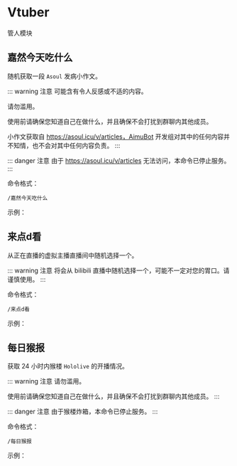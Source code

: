 # Vtuber

管人模块


## 嘉然今天吃什么 <Badge type="danger" text="关闭" vertical="top" />

随机获取一段 `Asoul` 发病小作文。

::: warning 注意
可能含有令人反感或不适的内容。

请勿滥用。

使用前请确保您知道自己在做什么，并且确保不会打扰到群聊内其他成员。

小作文获取自 https://asoul.icu/v/articles，AimuBot 开发组对其中的任何内容并不知情，也不会对其中任何内容负责。
:::

::: danger 注意
由于 https://asoul.icu/v/articles 无法访问，本命令已停止服务。
:::

命令格式：

```text
/嘉然今天吃什么
```

示例：

<ClientOnly>
	<neko-box :messages="[
		{ position: 'right', msg: '/嘉然今天吃什么' },{ position: 'left', msg: '鼠鼠\n\n鼠鼠的朋友有很多，住在东边的小鱼，住在南边的小鹿，住在西边的蝴蝶，住在北边的小鸟。他们带鼠鼠在蔚蓝色的深海里与水母共游，在碧绿的麋鹿森林里喝清晨的露水，在热闹的雨林里穿梭玩耍，在广袤的天空中肆意飞翔。\n\n鼠鼠住在灯火阑珊的城市，可鼠鼠知道这里没有一处属于鼠鼠，鼠鼠穿过川流不息的街道，狂奔着回到自己阴湿黑暗的下水道，强烈的自卑之情让鼠鼠无法呼吸，鼠鼠依靠在下水道缝隙边，因为嘉然小姐总会路过这里。\n\n草莓加奶油加花香，是嘉然小姐的味道。风铃加口琴加奶糖，是嘉然小姐的声音。节奏加音乐加快乐，是嘉然小姐的脚步。“她来了”，鼠鼠将头小心地探出缝隙，嘉然小姐径直走过吵闹的人群，来到下水道缝隙边，端着草莓蛋糕，缓缓放在洞口，一阵风铃似的声音响起“嘉心糖，来吃然然的草莓蛋糕吧。”嘉然小姐温柔的看着它，鼠鼠不知为何突然流下了眼泪，无法挪动脚步。嘉然小姐好像很失落，眉头轻轻皱起，“你不喜欢然然吗……”，鼠鼠急忙辩解，可憋红了脸一句话也说不出，“猫咪已经被然然关在笼子里了，嘉心糖不用害怕！”嘉然小姐关切的看着鼠鼠，鼠鼠似乎要溺亡在她蔚蓝色的双眸里，慢慢走向那块草莓蛋糕，小口品尝着。嘉然小姐伸出小小的手，似乎想捧起鼠鼠。鼠鼠好像被雷击中一般，猛然跳起，飞奔回下水道，它拼命喊着：“我又脏又臭还很丑陋，嘉然小姐不会喜欢我的！嘉然小姐不会喜欢我的！”嘉然小姐表情立刻转为严肃，认真的看着鼠鼠道“我不许你这么说自己！”她的眼中好像也盈满了泪水“我们嘉心糖…都是很厉害的人！' },
]">
	</neko-box>
</ClientOnly>


## 来点d看 <Badge type="warning" text="开发中" vertical="top" />

从正在直播的虚拟主播直播间中随机选择一个。

::: warning 注意
将会从 bilibili 直播中随机选择一个，可能不一定对您的胃口。请谨慎使用。
:::

命令格式：

```text
/来点d看
```

示例：

<ClientOnly>
	<neko-box :messages="[
		{ position: 'right', msg: '/来点d看' },{ position: 'left', chain: [{ reply: '/来点d看' }, { img: '/images/Vtuber/example.webp' }, { msg: '标题: unpacking\nUP: 猫雷NyaRu_Official\nhttps://live.bilibili.com/22676119' }] },
]">
	</neko-box>
</ClientOnly>


## 每日猴报 <Badge type="danger" text="关闭" vertical="top" />

获取 24 小时内猴楼 `Hololive` 的开播情况。

::: warning 注意
请勿滥用。

使用前请确保您知道自己在做什么，并且确保不会打扰到群聊内其他成员。
:::

::: danger 注意
由于猴楼炸箱，本命令已停止服务。
:::

命令格式：

```text
/每日猴报
```

示例：

<ClientOnly>
	<neko-box :messages="[
		{ position: 'right', msg: '/每日猴报' },{ position: 'left', chain: [{ reply: '/每日猴报' }, { msg: '今日猴报：\n06:30 赤井はあと ❤, 09:30 緋崎ガンマ, 19:00 ロボ子さん 🤖, 20:00 大空スバル 🚑, \n20:00 白銀ノエル ⚔, 21:00 夜十神封魔, ' }] },
]">
	</neko-box>
</ClientOnly>

